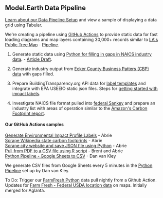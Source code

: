 
## Model.Earth Data Pipeline

[Learn about our Data Pipeline Setup](../../../localsite/info/data) and view a sample of displaying a data grid using Tabular.  

We're creating a pipeline using [GitHub Actions](https://docs.github.com/en/actions) to provide static data for fast loading diagrams and map layers containing 30,000+ records similar to [LA's Public Tree Map](https://neighborhood.org/public-tree-map/) - [Pipeline](https://github.com/Public-Tree-Map/public-tree-map-data-pipeline).

1. Generate static data using [Python for filling in gaps in NAICS industry data](../../../localsite/info/data/). - [Article Draft](../../../io/template/).

2. Generate industry output from [Ecker County Business Patters (CBP) data](https://github.com/modelearth/community-data/tree/master/process/cbp) with gaps filled.

3. Prepare BuildingTransparency.org API data for [label templates](../../../io/template/) and integrate with EPA USEEIO static json files. Steps for [getting started with impact labels](../../../community/projects/#widgets).

4. Investigate NAICS file format pulled into [federal Sankey](https://federalist-c3fa68f6-ee2f-4053-9a71-252d9abebb5f.app.cloud.gov/site/18f/federal-carbon-footprint/) and prepare an industry list with areas of operation similar to the [Amazon's Carbon Footprint report](https://sustainability.aboutamazon.com/environment/sustainable-operations/carbon-footprint).


<!--

https://www.freecodecamp.org/news/build-your-first-javascript-github-action/

Includes gitignore gen link to toptal, which has a developer job listing marketplace
https://www.toptal.com/developers

Started here instead:
https://github.com/JamesIves/fetch-api-data-action

The repo containing the Action has to be public, otherwise we won't be able to use it in our workflows.

-->


#### Our GitHub Actions samples

[Generate Environmental Impact Profile Labels](../../../apps/impact) - Abrie  
[Scrape Wikipedia state carbon footprints](https://github.com/abrie/beyond-carbon-scraper) - Abrie  
[Scrape city website and save JSON file using Python](https://github.com/abrie/atl-council-scraper) - Abrie  
[Pull from PDF to a CSV file using R script](https://github.com/bbrewington/ga.dph.data) - Brent and Abrie  
[Python Pipeline - Google Sheets to CSV](https://github.com/modelearth/python-pipeline) - Dan van Kley


We generate CSV files from Google Sheets every 5 minutes in the [Python Pipeline](https://github.com/modelearth/python-pipeline) set up by Dan van Kley.  

To Do: Trigger our [FarmFresh Python](https://github.com/modelearth/community-data/tree/master/process/python/farmfresh) data pull nightly from a Github Action.  
Updates for [Farm Fresh - Federal USDA location data](../../farmfresh) on maps. Initially merged for Aglanta. 